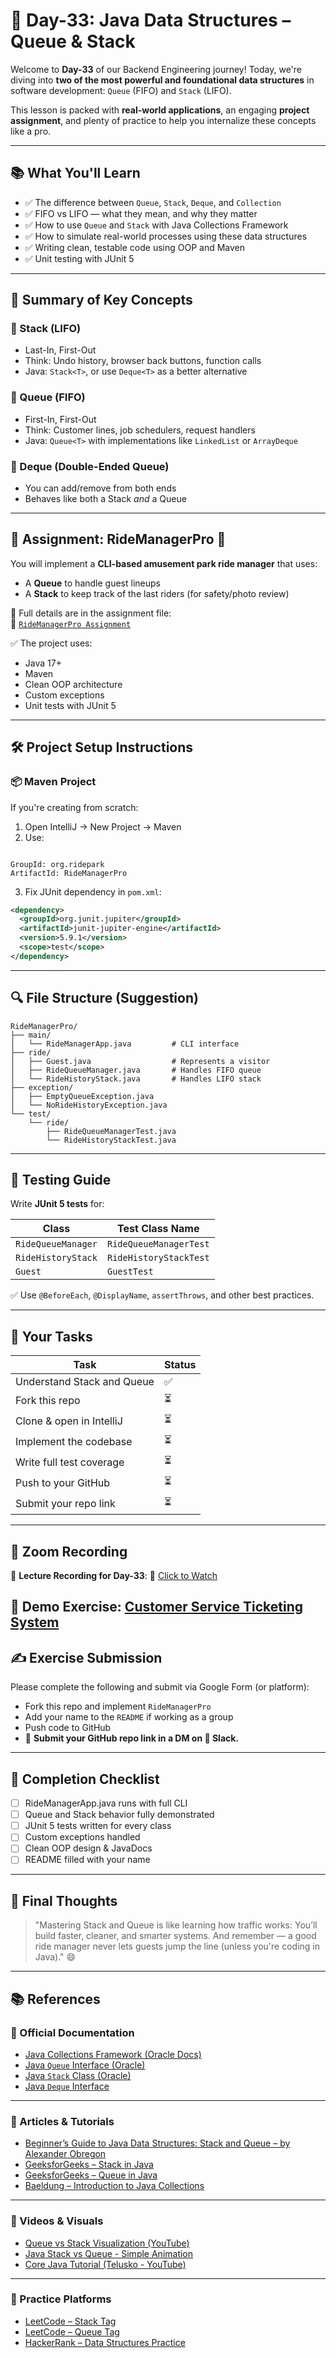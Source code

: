 # 🎢 Day-33: Java Data Structures – Queue & Stack

Welcome to **Day-33** of our Backend Engineering journey! Today, we're diving into **two of the most powerful and foundational data structures** in software development: `Queue` (FIFO) and `Stack` (LIFO).

This lesson is packed with **real-world applications**, an engaging **project assignment**, and plenty of practice to help you internalize these concepts like a pro.

---

## 📚 What You'll Learn

- ✅ The difference between `Queue`, `Stack`, `Deque`, and `Collection`
- ✅ FIFO vs LIFO — what they mean, and why they matter
- ✅ How to use `Queue` and `Stack` with Java Collections Framework
- ✅ How to simulate real-world processes using these data structures
- ✅ Writing clean, testable code using OOP and Maven
- ✅ Unit testing with JUnit 5

---

## 💬 Summary of Key Concepts

### 🔁 Stack (LIFO)
- Last-In, First-Out
- Think: Undo history, browser back buttons, function calls
- Java: `Stack<T>`, or use `Deque<T>` as a better alternative

### 🚶 Queue (FIFO)
- First-In, First-Out
- Think: Customer lines, job schedulers, request handlers
- Java: `Queue<T>` with implementations like `LinkedList` or `ArrayDeque`

### 🔁 Deque (Double-Ended Queue)
- You can add/remove from both ends
- Behaves like both a Stack *and* a Queue

---

## 🚀 Assignment: RideManagerPro 🎡

You will implement a **CLI-based amusement park ride manager** that uses:

- A **Queue** to handle guest lineups
- A **Stack** to keep track of the last riders (for safety/photo review)

🧩 Full details are in the assignment file:  
📄 [`RideManagerPro Assignment`](https://github.com/FW-Zalando-Java-Backend-Engineer/RideManagerPro)

✅ The project uses:
- Java 17+
- Maven
- Clean OOP architecture
- Custom exceptions
- Unit tests with JUnit 5

---

## 🛠️ Project Setup Instructions

### 📦 Maven Project

If you're creating from scratch:

1. Open IntelliJ → New Project → Maven
2. Use:
```

GroupId: org.ridepark
ArtifactId: RideManagerPro

````

3. Fix JUnit dependency in `pom.xml`:
```xml
<dependency>
  <groupId>org.junit.jupiter</groupId>
  <artifactId>junit-jupiter-engine</artifactId>
  <version>5.9.1</version>
  <scope>test</scope>
</dependency>
````

---

## 🔍 File Structure (Suggestion)

```
RideManagerPro/
├── main/
│   └── RideManagerApp.java         # CLI interface
├── ride/
│   ├── Guest.java                  # Represents a visitor
│   ├── RideQueueManager.java       # Handles FIFO queue
│   └── RideHistoryStack.java       # Handles LIFO stack
├── exception/
│   ├── EmptyQueueException.java
│   └── NoRideHistoryException.java
└── test/
    └── ride/
        ├── RideQueueManagerTest.java
        └── RideHistoryStackTest.java
```

---

## 🧪 Testing Guide

Write **JUnit 5 tests** for:

| Class              | Test Class Name        |
| ------------------ | ---------------------- |
| `RideQueueManager` | `RideQueueManagerTest` |
| `RideHistoryStack` | `RideHistoryStackTest` |
| `Guest`            | `GuestTest`            |

✅ Use `@BeforeEach`, `@DisplayName`, `assertThrows`, and other best practices.

---

## 🧠 Your Tasks

| Task                       | Status |
| -------------------------- | ------ |
| Understand Stack and Queue | ✅      |
| Fork this repo             | ⏳      |
| Clone & open in IntelliJ   | ⏳      |
| Implement the codebase     | ⏳      |
| Write full test coverage   | ⏳      |
| Push to your GitHub        | ⏳      |
| Submit your repo link      | ⏳      |

---

## 📼 Zoom Recording

🎥 **Lecture Recording for Day-33**:
🔗 [Click to Watch](https://us06web.zoom.us/rec/share/5ZCUX4_zcxOKX0rM6udNhJYRrcliVKITtfIQtmwSkSGyDP22nOg8IxWHyeRznyQ8.UNdXCncmaDIdyZG2?startTime=1746428918000)

🧪 **Demo Exercise**:
[Customer Service Ticketing System](https://github.com/FW-Zalando-Java-Backend-Engineer/CustomerServiceSystem) 
---

## ✍️ Exercise Submission

Please complete the following and submit via Google Form (or platform):

* Fork this repo and implement `RideManagerPro`
* Add your name to the `README` if working as a group
* Push code to GitHub
* 🐙 **Submit your GitHub repo link in a DM on 💬 Slack.**

---

## 🏁 Completion Checklist

* [ ] RideManagerApp.java runs with full CLI
* [ ] Queue and Stack behavior fully demonstrated
* [ ] JUnit 5 tests written for every class
* [ ] Custom exceptions handled
* [ ] Clean OOP design & JavaDocs
* [ ] README filled with your name

---

## 🧠 Final Thoughts

> "Mastering Stack and Queue is like learning how traffic works:
> You’ll build faster, cleaner, and smarter systems.
> And remember — a good ride manager never lets guests jump the line (unless you're coding in Java)." 😄

---

## 📚 References

### 🔹 Official Documentation

* [Java Collections Framework (Oracle Docs)](https://docs.oracle.com/javase/8/docs/technotes/guides/collections/index.html)
* [Java `Queue` Interface (Oracle)](https://docs.oracle.com/javase/8/docs/api/java/util/Queue.html)
* [Java `Stack` Class (Oracle)](https://docs.oracle.com/javase/8/docs/api/java/util/Stack.html)
* [Java `Deque` Interface](https://docs.oracle.com/javase/8/docs/api/java/util/Deque.html)

---

### 🔹 Articles & Tutorials

* [Beginner’s Guide to Java Data Structures: Stack and Queue – by Alexander Obregon](https://medium.com/@AlexanderObregon/beginners-guide-to-java-data-structures-stack-and-queue-54b6f7259a08)
* [GeeksforGeeks – Stack in Java](https://www.geeksforgeeks.org/stack-class-in-java/)
* [GeeksforGeeks – Queue in Java](https://www.geeksforgeeks.org/queue-interface-java/)
* [Baeldung – Introduction to Java Collections](https://www.baeldung.com/java-collections)

---

### 🔹 Videos & Visuals

* [Queue vs Stack Visualization (YouTube)](https://www.youtube.com/watch?v=wjI1WNcIntg)
* [Java Stack vs Queue - Simple Animation](https://www.youtube.com/watch?v=wjI1WNcIntg)
* [Core Java Tutorial (Telusko - YouTube)](https://www.youtube.com/watch?v=TBWX97e1E9g&list=PLsyeobzWxl7poL9JTVyndKe62ieoN-MZ3)

---

### 🔹 Practice Platforms

* [LeetCode – Stack Tag](https://leetcode.com/tag/stack/)
* [LeetCode – Queue Tag](https://leetcode.com/tag/queue/)
* [HackerRank – Data Structures Practice](https://www.hackerrank.com/domains/tutorials/10-days-of-javascript)




